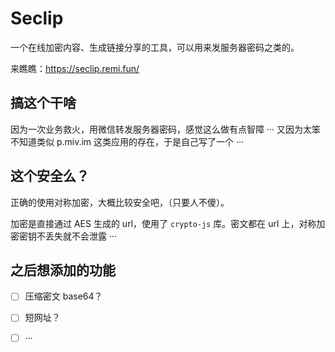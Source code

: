 # Seclip

一个在线加密内容、生成链接分享的工具，可以用来发服务器密码之类的。

来瞧瞧：https://seclip.remi.fun/

## 搞这个干啥

因为一次业务救火，用微信转发服务器密码，感觉这么做有点智障 ··· 又因为太笨不知道类似 p.miv.im 这类应用的存在，于是自己写了一个 ···

## 这个安全么？

正确的使用对称加密，大概比较安全吧，（只要人不傻）。

加密是直接通过 AES 生成的 url，使用了 `crypto-js` 库。密文都在 url 上，对称加密密钥不丢失就不会泄露 ···

## 之后想添加的功能

- [ ] 压缩密文 base64？
- [ ] 短网址？
- [ ] ···

